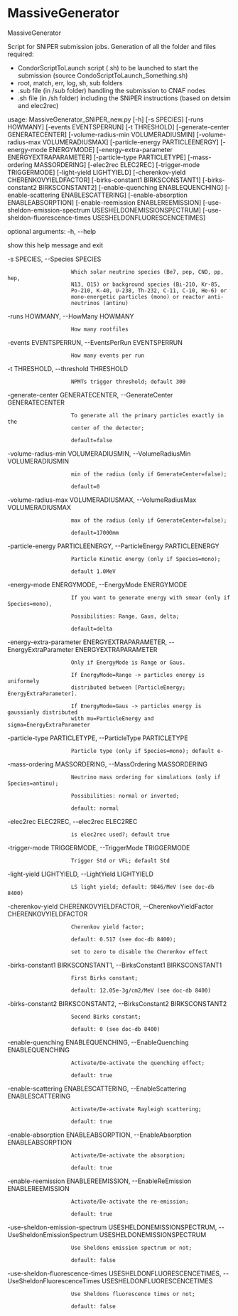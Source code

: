 # MassiveGenerator
MassiveGenerator

Script for SNiPER submission jobs.
Generation of all the folder and files required:
- CondorScriptToLaunch script (.sh) to be launched to start the submission (source CondoScriptToLaunch_Something.sh)
- root, match, err, log, sh, sub folders
- .sub file (in /sub folder) handling the submission to CNAF nodes
- .sh file (in /sh folder) including the SNiPER instructions (based on detsim and elec2rec) 

usage: MassiveGenerator_SNiPER_new.py [-h] [-s SPECIES] [-runs HOWMANY]
                                      [-events EVENTSPERRUN] [-t THRESHOLD]
                                      [-generate-center GENERATECENTER]
                                      [-volume-radius-min VOLUMERADIUSMIN]
                                      [-volume-radius-max VOLUMERADIUSMAX]
                                      [-particle-energy PARTICLEENERGY]
                                      [-energy-mode ENERGYMODE]
                                      [-energy-extra-parameter ENERGYEXTRAPARAMETER]
                                      [-particle-type PARTICLETYPE]
                                      [-mass-ordering MASSORDERING]
                                      [-elec2rec ELEC2REC]
                                      [-trigger-mode TRIGGERMODE]
                                      [-light-yield LIGHTYIELD]
                                      [-cherenkov-yield CHERENKOVYIELDFACTOR]
                                      [-birks-constant1 BIRKSCONSTANT1]
                                      [-birks-constant2 BIRKSCONSTANT2]
                                      [-enable-quenching ENABLEQUENCHING]
                                      [-enable-scattering ENABLESCATTERING]
                                      [-enable-absorption ENABLEABSORPTION]
                                      [-enable-reemission ENABLEREEMISSION]
                                      [-use-sheldon-emission-spectrum USESHELDONEMISSIONSPECTRUM]
                                      [-use-sheldon-fluorescence-times USESHELDONFLUORESCENCETIMES]

optional arguments:
  -h, --help
  
  show this help message and exit
  
  -s SPECIES, --Species SPECIES
  
                        Which solar neutrino species (Be7, pep, CNO, pp, hep,
                        N13, O15) or background species (Bi-210, Kr-85,
                        Po-210, K-40, U-238, Th-232, C-11, C-10, He-6) or
                        mono-energetic particles (mono) or reactor anti-
                        neutrinos (antinu)
                        
  -runs HOWMANY, --HowMany HOWMANY
  
                        How many rootfiles
                        
  -events EVENTSPERRUN, --EventsPerRun EVENTSPERRUN
  
                        How many events per run
                        
  -t THRESHOLD, --threshold THRESHOLD
  
                        NPMTs trigger threshold; default 300
                        
  -generate-center GENERATECENTER, --GenerateCenter GENERATECENTER
  
                        To generate all the primary particles exactly in the
                        center of the detector;
                        
                        default=false
                        
  -volume-radius-min VOLUMERADIUSMIN, --VolumeRadiusMin VOLUMERADIUSMIN
  
                        min of the radius (only if GenerateCenter=false);
                        
                        default=0
                        
  -volume-radius-max VOLUMERADIUSMAX, --VolumeRadiusMax VOLUMERADIUSMAX
  
                        max of the radius (only if GenerateCenter=false);
                        
                        default=17000mm
                        
  -particle-energy PARTICLEENERGY, --ParticleEnergy PARTICLEENERGY
  
                        Particle Kinetic energy (only if Species=mono);
                        
                        default 1.0MeV
                        
  -energy-mode ENERGYMODE, --EnergyMode ENERGYMODE
  
                        If you want to generate energy with smear (only if Species=mono), 
                        
                        Possibilities: Range, Gaus, delta;
                        
                        default=delta
                        
  -energy-extra-parameter ENERGYEXTRAPARAMETER, --EnergyExtraParameter ENERGYEXTRAPARAMETER
  
                        Only if EnergyMode is Range or Gaus. 
                        
                        If EnergyMode=Range -> particles energy is uniformely
                        distributed between [ParticleEnergy; EnergyExtraParameter]. 
                        
                        If EnergyMode=Gaus -> particles energy is gaussianly distributed 
                        with mu=ParticleEnergy and sigma=EnergyExtraParameter
                        
  -particle-type PARTICLETYPE, --ParticleType PARTICLETYPE
  
                        Particle type (only if Species=mono); default e-
                        
  -mass-ordering MASSORDERING, --MassOrdering MASSORDERING
  
                        Neutrino mass ordering for simulations (only if Species=antinu); 
                        
                        Possibilities: normal or inverted;
                        
                        default: normal
                        
  -elec2rec ELEC2REC, --elec2rec ELEC2REC
  
                        is elec2rec used?; default true
                        
  -trigger-mode TRIGGERMODE, --TriggerMode TRIGGERMODE
  
                        Trigger Std or VFL; default Std
                        
  -light-yield LIGHTYIELD, --LightYield LIGHTYIELD
  
                        LS light yield; default: 9846/MeV (see doc-db 8400)
                        
  -cherenkov-yield CHERENKOVYIELDFACTOR, --CherenkovYieldFactor CHERENKOVYIELDFACTOR
  
                        Cherenkov yield factor; 
                        
                        default: 0.517 (see doc-db 8400); 
                        
                        set to zero to disable the Cherenkov effect
                        
  -birks-constant1 BIRKSCONSTANT1, --BirksConstant1 BIRKSCONSTANT1
  
                        First Birks constant; 
                        
                        default: 12.05e-3g/cm2/MeV (see doc-db 8400)
                        
  -birks-constant2 BIRKSCONSTANT2, --BirksConstant2 BIRKSCONSTANT2
  
                        Second Birks constant; 
                        
                        default: 0 (see doc-db 8400)
                        
  -enable-quenching ENABLEQUENCHING, --EnableQuenching ENABLEQUENCHING
  
                        Activate/De-activate the quenching effect; 
                        
                        default: true
                        
  -enable-scattering ENABLESCATTERING, --EnableScattering ENABLESCATTERING
  
                        Activate/De-activate Rayleigh scattering; 
                        
                        default: true
                        
  -enable-absorption ENABLEABSORPTION, --EnableAbsorption ENABLEABSORPTION
  
                        Activate/De-activate the absorption; 
                        
                        default: true
                        
  -enable-reemission ENABLEREEMISSION, --EnableReEmission ENABLEREEMISSION
  
                        Activate/De-activate the re-emission; 
                        
                        default: true
                        
  -use-sheldon-emission-spectrum USESHELDONEMISSIONSPECTRUM, --UseSheldonEmissionSpectrum USESHELDONEMISSIONSPECTRUM
  
  
                        Use Sheldons emission spectrum or not; 
                        
                        default: false
                        
  -use-sheldon-fluorescence-times USESHELDONFLUORESCENCETIMES, --UseSheldonFluorescenceTimes USESHELDONFLUORESCENCETIMES
  
                        Use Sheldons fluorescence times or not; 
                        
                        default: false

